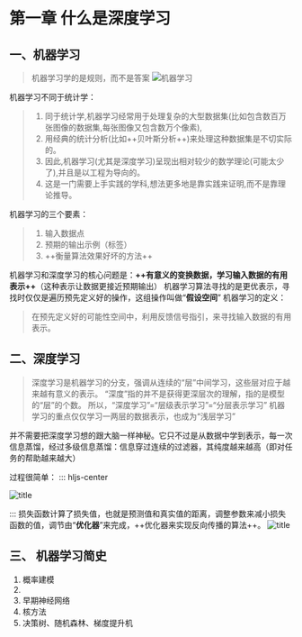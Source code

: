 # 第一章 什么是深度学习
## 一、机器学习
>机器学习学的是规则，而不是答案
 ![机器学习](https://i.loli.net/2019/04/26/5cc29fb04da42.png)

机器学习不同于统计学：
>1. 同于统计学,机器学习经常用于处理复杂的大型数据集(比如包含数百万张图像的数据集,每张图像又包含数万个像素),
>2. 用经典的统计分析(比如++贝叶斯分析++)来处理这种数据集是不切实际的。
>3. 因此,机器学习(尤其是深度学习)呈现出相对较少的数学理论(可能太少了),并且是以工程为导向的。
>4. 这是一门需要上手实践的学科,想法更多地是靠实践来证明,而不是靠理论推导。

机器学习的三个要素：
>1. 输入数据点
>2. 预期的输出示例（标签）
>3. ++衡量算法效果好坏的方法++

机器学习和深度学习的核心问题是：**++有意义的变换数据，学习输入数据的有用表示++**（这种表示让数据更接近预期输出）
机器学习算法寻找的是更优表示，寻找时仅仅是遍历预先定义好的操作，这组操作叫做“**假设空间**”
机器学习的定义：
>在预先定义好的可能性空间中，利用反馈信号指引，来寻找输入数据的有用表示。
## 二、深度学习
>深度学习是机器学习的分支，强调从连续的“层”中间学习，这些层对应于越来越有意义的表示。
“深度”指的并不是获得更深层次的理解，指的是模型的“层”的个数。
所以，“深度学习”=“层级表示学习”=“分层表示学习”
机器学习的重点仅仅学习一两层的数据表示，也成为“浅层学习”

并不需要把深度学习想的跟大脑一样神秘。它只不过是从数据中学到表示，每一次信息蒸馏，经过多级信息蒸馏：信息穿过连续的过滤器，其纯度越来越高（即对任务的帮助越来越大）

过程很简单：
::: hljs-center


![title](https://i.loli.net/2019/04/26/5cc2a55a76999.png)

:::
损失函数计算了损失值，也就是预测值和真实值的距离，调整参数来减小损失函数的值，调节由“**优化器**”来完成，++优化器来实现反向传播的算法++。
![title](https://i.loli.net/2019/04/26/5cc2a639e3194.png)
## 三、 机器学习简史
1. 概率建模
2. 
2. 早期神经网络
3. 核方法
4. 决策树、随机森林、梯度提升机


